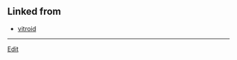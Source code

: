 ## Linked from

* [vitroid](vitroid.md)


----
[Edit](https://github.com/vitroid/vitroid.github.io/blob/master/MD/member.md)
